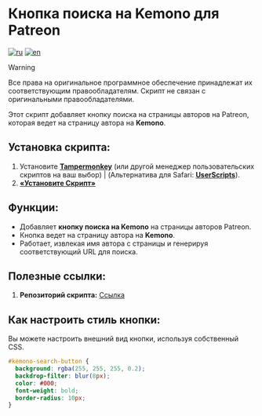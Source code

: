# Кнопка поиска на Kemono для Patreon

[![ru](https://img.shields.io/badge/%D1%8F%D0%B7%D1%8B%D0%BA-%D0%A0%D1%83%D1%81%D1%81%D0%BA%D0%B8%D0%B9%20%F0%9F%87%B7%F0%9F%87%BA-white)](README.md)
[![en](https://img.shields.io/badge/lang-English%20%F0%9F%87%AC%F0%9F%87%A7-white)](README-EN.md)

> [!WARNING]
> Все права на оригинальное программное обеспечение принадлежат их соответствующим правообладателям. Скрипт не связан с оригинальными правообладателями.

Этот скрипт добавляет кнопку поиска на страницы авторов на Patreon, которая ведет на страницу автора на **Kemono**.

## Установка скрипта:

1. Установите **[Tampermonkey](https://www.tampermonkey.net/)** (или другой менеджер пользовательских скриптов на ваш выбор) | (Альтернатива для Safari: **[UserScripts](https://apps.apple.com/app/userscripts/id1463298887)**).
2. **[«Установите Скрипт»](https://raw.githubusercontent.com/Silfilia/Kemono-Search-Button-for-Patreon-KSBfP-/refs/heads/main/Kemono.Search.Button.for.Patreon(KSBfP).js)**

## Функции:

- Добавляет **кнопку поиска на Kemono** на страницы авторов Patreon.
- Кнопка ведет на страницу автора на **Kemono**.
- Работает, извлекая имя автора с страницы и генерируя соответствующий URL для поиска.

## Полезные ссылки:

1. **Репозиторий скрипта:** [Ссылка](https://github.com/Silfilia/Kemono-Search-Button-for-Patreon-KSBfP-)

## Как настроить стиль кнопки:

Вы можете настроить внешний вид кнопки, используя собственный CSS.

```css
#kemono-search-button {
  background: rgba(255, 255, 255, 0.2);
  backdrop-filter: blur(8px);
  color: #000;
  font-weight: bold;
  border-radius: 10px;
}
